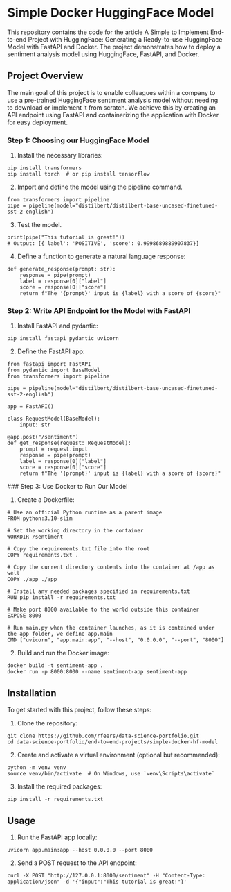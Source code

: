 # Simple Docker HuggingFace Model
This repository contains the code for the article A Simple to Implement End-to-end Project with HuggingFace: Generating a Ready-to-use HuggingFace Model with FastAPI and Docker. 
The project demonstrates how to deploy a sentiment analysis model using HuggingFace, FastAPI, and Docker.

## Project Overview
The main goal of this project is to enable colleagues within a company to use a pre-trained HuggingFace sentiment analysis model without needing to download or implement it from scratch. 
We achieve this by creating an API endpoint using FastAPI and containerizing the application with Docker for easy deployment.

### Step 1: Choosing our HuggingFace Model
1. Install the necessary libraries:
```
pip install transformers
pip install torch  # or pip install tensorflow
```

2. Import and define the model using the pipeline command.
```
from transformers import pipeline
pipe = pipeline(model="distilbert/distilbert-base-uncased-finetuned-sst-2-english")
```

3. Test the model.
```
print(pipe("This tutorial is great!"))
# Output: [{'label': 'POSITIVE', 'score': 0.9998689889907837}]
```

4. Define a function to generate a natural language response:
```
def generate_response(prompt: str):
    response = pipe(prompt)
    label = response[0]["label"]
    score = response[0]["score"]
    return f"The '{prompt}' input is {label} with a score of {score}"
```

### Step 2: Write API Endpoint for the Model with FastAPI
1. Install FastAPI and pydantic:
```
pip install fastapi pydantic uvicorn
```

2. Define the FastAPI app:
```
from fastapi import FastAPI
from pydantic import BaseModel
from transformers import pipeline

pipe = pipeline(model="distilbert/distilbert-base-uncased-finetuned-sst-2-english")

app = FastAPI()

class RequestModel(BaseModel):
    input: str

@app.post("/sentiment")
def get_response(request: RequestModel):
    prompt = request.input
    response = pipe(prompt)
    label = response[0]["label"]
    score = response[0]["score"]
    return f"The '{prompt}' input is {label} with a score of {score}"
```

### Step 3: Use Docker to Run Our Model
1. Create a Dockerfile:
```
# Use an official Python runtime as a parent image
FROM python:3.10-slim

# Set the working directory in the container
WORKDIR /sentiment

# Copy the requirements.txt file into the root
COPY requirements.txt .

# Copy the current directory contents into the container at /app as well
COPY ./app ./app

# Install any needed packages specified in requirements.txt
RUN pip install -r requirements.txt

# Make port 8000 available to the world outside this container
EXPOSE 8000

# Run main.py when the container launches, as it is contained under the app folder, we define app.main
CMD ["uvicorn", "app.main:app", "--host", "0.0.0.0", "--port", "8000"]
```

2. Build and run the Docker image:
```
docker build -t sentiment-app .
docker run -p 8000:8000 --name sentiment-app sentiment-app
```

## Installation
To get started with this project, follow these steps:
1. Clone the repository:
```
git clone https://github.com/rfeers/data-science-portfolio.git
cd data-science-portfolio/end-to-end-projects/simple-docker-hf-model

```

2. Create and activate a virtual environment (optional but recommended):
```
python -m venv venv
source venv/bin/activate  # On Windows, use `venv\Scripts\activate`
```

3. Install the required packages:
```
pip install -r requirements.txt
```

## Usage
1. Run the FastAPI app locally:
```
uvicorn app.main:app --host 0.0.0.0 --port 8000
```
2. Send a POST request to the API endpoint:
```
curl -X POST "http://127.0.0.1:8000/sentiment" -H "Content-Type: application/json" -d '{"input":"This tutorial is great!"}'
```
